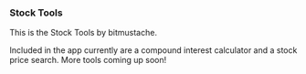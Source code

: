 ### Stock Tools

This is the Stock Tools by bitmustache. 

Included in the app currently are a compound interest calculator and a stock price search. More tools coming up soon!
